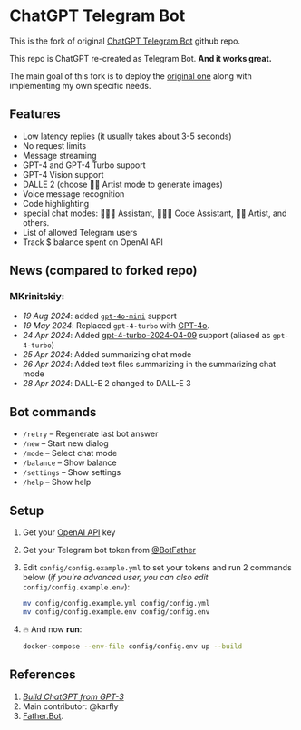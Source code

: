 # ChatGPT Telegram Bot

This is the fork of original [ChatGPT Telegram Bot](https://github.com/father-bot/chatgpt_telegram_bot) github repo.

This repo is ChatGPT re-created as Telegram Bot. **And it works great.**

The main goal of this fork is to deploy the [original one](https://github.com/father-bot/chatgpt_telegram_bot) along with implementing my own specific needs.

## Features
- Low latency replies (it usually takes about 3-5 seconds)
- No request limits
- Message streaming
- GPT-4 and GPT-4 Turbo support
- GPT-4 Vision support
- DALLE 2 (choose 👩‍🎨 Artist mode to generate images)
- Voice message recognition
- Code highlighting
- special chat modes: 👩🏼‍🎓 Assistant, 👩🏼‍💻 Code Assistant, 👩‍🎨 Artist, and others.
- List of allowed Telegram users
- Track $ balance spent on OpenAI API



## News (compared to forked repo)
### MKrinitskiy:
- *19 Aug 2024*: added [`gpt-4o-mini`](https://openai.com/index/gpt-4o-mini-advancing-cost-efficient-intelligence/) support
- *19 May 2024*: Replaced `gpt-4-turbo` with [GPT-4o](https://platform.openai.com/docs/models/gpt-4o).
- *24 Apr 2024*: Added [gpt-4-turbo-2024-04-09](https://platform.openai.com/docs/models/gpt-4-turbo-and-gpt-4) support (aliased as `gpt-4-turbo`)
- *25 Apr 2024*: Added summarizing chat mode
- *26 Apr 2024*: Added text files summarizing in the summarizing chat mode
- *28 Apr 2024*: DALL-E 2 changed to DALL-E 3

## Bot commands
- `/retry` – Regenerate last bot answer
- `/new` – Start new dialog
- `/mode` – Select chat mode
- `/balance` – Show balance
- `/settings` – Show settings
- `/help` – Show help

## Setup
1. Get your [OpenAI API](https://openai.com/api/) key

2. Get your Telegram bot token from [@BotFather](https://t.me/BotFather)

3. Edit `config/config.example.yml` to set your tokens and run 2 commands below (*if you're advanced user, you can also edit* `config/config.example.env`):
    ```bash
    mv config/config.example.yml config/config.yml
    mv config/config.example.env config/config.env
    ```

4. 🔥 And now **run**:
    ```bash
    docker-compose --env-file config/config.env up --build
    ```



## References
1. [*Build ChatGPT from GPT-3*](https://learnprompting.org/docs/applied_prompting/build_chatgpt)
1. Main contributor: @karfly
3. [Father.Bot](https://father.bot).
